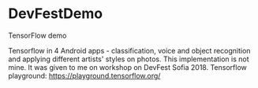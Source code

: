 # DevFestDemo
TensorFlow demo

Tensorflow in 4 Android apps - classification, voice and object recognition and applying different artists' styles on photos. This implementation is not mine. It was given to me on workshop on DevFest Sofia 2018. 
Tensorflow playground: https://playground.tensorflow.org/
